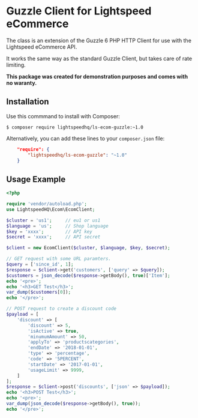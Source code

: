 Guzzle Client for Lightspeed eCommerce
======================================

The class is an extension of the Guzzle 6 PHP HTTP Client for use with the Lightspeed eCommerce API.

It works the same way as the standard Guzzle Client, but takes care of rate limiting.

**This package was created for demonstration purposes and comes with no waranty.**

## Installation

Use this commmand to install with Composer:

```shell
$ composer require lightspeedhq/ls-ecom-guzzle:~1.0
```

Alternatively, you can add these lines to your `composer.json` file:

```json
    "require": {
        "lightspeedhq/ls-ecom-guzzle": "~1.0"
    }
```

## Usage Example

```php
<?php

require 'vendor/autoload.php';
use LightspeedHQ\Ecom\EcomClient;

$cluster = 'us1';     // eu1 or us1
$language = 'us';     // Shop language
$key = 'xxxx';        // API key
$secret = 'xxxx';     // API secret

$client = new EcomClient($cluster, $language, $key, $secret);

// GET request with some URL paramters.
$query = ['since_id', 1];
$response = $client->get('customers', ['query' => $query]);
$customers = json_decode($response->getBody(), true)['Item'];
echo '<pre>';
echo '<h3>GET Test</h3>';
var_dump($customers[0]);
echo '</pre>';

// POST request to create a discount code
$payload = [
    'discount' => [
        'discount' => 5,
        'isActive' => true,
        'minumumAmount' => 50,
        'applyTo' => 'productscategories',
        'endDate' => '2018-01-01',
        'type' => 'percentage',
        'code' => '5PERCENT',
        'startDate' => '2017-01-01',
        'usageLimit' => 9999,
    ]
];
$response = $client->post('discounts', ['json' => $payload]);
echo '<h3>POST Test</h3>';
echo '<pre>';
var_dump(json_decode($response->getBody(), true));
echo '</pre>';
```
